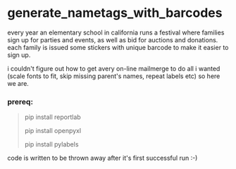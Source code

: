 # generate_nametags_with_barcodes

 
 every year an elementary school in california runs a festival where families 
 sign up for parties and events, as well as bid for auctions and donations.
 each family is issued some stickers with unique barcode to make it easier 
 to sign up.

 i couldn't figure out how to get avery on-line mailmerge to do all i wanted
 (scale fonts to fit, skip missing parent's names, repeat labels etc)
 so here we are.

### prereq:

>
>  pip install reportlab
>
>  pip install openpyxl
>
>  pip install pylabels
>


 code is written to be thrown away after it's first successful run :-)

